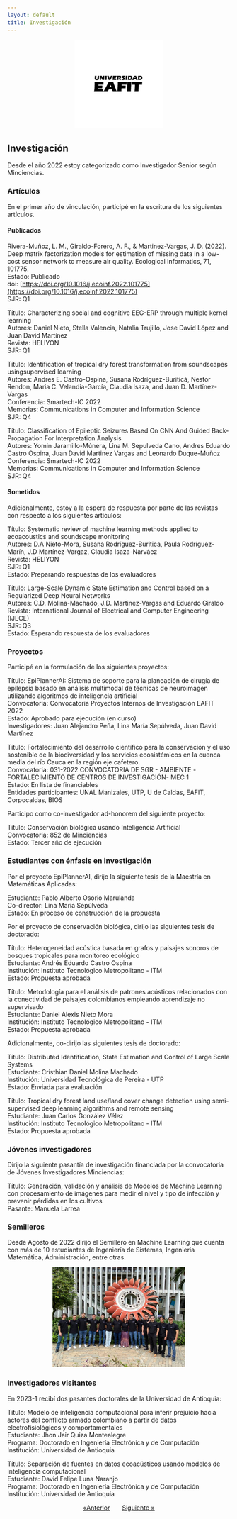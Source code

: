 ```yaml
---
layout: default
title: Investigación
---
```


<div align="center">
  <a href="https://github.com/othneildrew/Best-README-Template">
    <img src="Figs/logo-firma-2023.jpg" alt="Logo" width="200" height="200">
  </a>
</div>

## **Investigación**

Desde el año 2022 estoy categorizado como Investigador Senior según Minciencias.

### Artículos 

En el primer año de vinculación, participé en la escritura de los siguientes artículos.

#### Publicados

Rivera-Muñoz, L. M., Giraldo-Forero, A. F., & Martinez-Vargas, J. D. (2022). Deep matrix factorization models for estimation of missing data in a low-cost sensor network to measure air quality. Ecological Informatics, 71, 101775.  <br>
Estado: Publicado <br>
doi: [https://doi.org/10.1016/j.ecoinf.2022.101775](https://doi.org/10.1016/j.ecoinf.2022.101775) <br>
SJR: Q1

Título: Characterizing social and cognitive EEG-ERP through multiple kernel learning <br>
Autores: Daniel Nieto, Stella Valencia, Natalia Trujillo, Jose David López and Juan David Martínez <br>
Revista: HELIYON <br>
SJR: Q1 <br>

Título: Identification of tropical dry forest transformation from soundscapes usingsupervised learning <br>
Autores: Andres E. Castro-Ospina, Susana Rodríguez-Buriticá, Nestor Rendon, Maria C. Velandia-García, Claudia Isaza, and Juan D. Martínez-Vargas <br>
Conferencia: Smartech-IC 2022 <br>
Memorias: Communications in Computer and Information Science <br>
SJR: Q4

Título: Classification of Epileptic Seizures Based On CNN And Guided Back-Propagation For Interpretation Analysis <br>
Autores: Yomin Jaramillo-Múnera, Lina M. Sepulveda Cano, Andres Eduardo Castro Ospina, Juan David Martinez Vargas and Leonardo Duque-Muñoz <br>
Conferencia: Smartech-IC 2022 <br>
Memorias: Communications in Computer and Information Science <br>
SJR: Q4

#### Sometidos

Adicionalmente, estoy a la espera de respuesta por parte de las revistas con respecto a los siguientes artículos:

Título: Systematic review of machine learning methods applied to ecoacoustics and soundscape monitoring <br> 
Autores: D.A Nieto-Mora, Susana Rodríguez-Buritica, Paula Rodríguez-Marín, J.D Martínez-Vargaz, Claudia Isaza-Narváez <br> 
Revista: HELIYON <br>
SJR: Q1 <br> 
Estado: Preparando respuestas de los evaluadores

Título: Large-Scale Dynamic State Estimation and Control based on a Regularized Deep Neural Networks <br> 
Autores: C.D. Molina-Machado, J.D. Martinez-Vargas and Eduardo Giraldo <br> 
Revista: International Journal of Electrical and Computer Engineering (IJECE) <br> 
SJR: Q3 <br> 
Estado: Esperando respuesta de los evaluadores

### Proyectos

Participé en la formulación de los siguientes proyectos:

Título: EpiPlannerAI: Sistema de soporte para la planeación de cirugía de epilepsia basado en análisis multimodal de técnicas de neuroimagen utilizando algoritmos de inteligencia artificial <br>
Convocatoria: Convocatoria Proyectos Internos de Investigación EAFIT 2022 <br>
Estado: Aprobado para ejecución (en curso) <br>
Investigadores: Juan Alejandro Peña, Lina María Sepúlveda, Juan David Martínez

Título: Fortalecimiento del desarrollo científico para la conservación y el uso sostenible de la biodiversidad y los servicios ecosistémicos en la 
cuenca media del río Cauca en la región eje cafetero. <br>
Convocatoria: 031-2022 CONVOCATORIA DE SGR - AMBIENTE -FORTALECIMIENTO DE CENTROS DE INVESTIGACIÓN- MEC 1 <br>
Estado: En lista de financiables <br>
Entidades participantes: UNAL Manizales, UTP, U de Caldas, EAFIT, Corpocaldas, BIOS <br>

Participo como co-investigador ad-honorem del siguiente proyecto:

Título: Conservación biológica usando Inteligencia Artificial <br>
Convocatoria: 852 de Minciencias <br>
Estado: Tercer año de ejecución <br>

### Estudiantes con énfasis en investigación

Por el proyecto EpiPlannerAI, dirijo la siguiente tesis de la Maestría en Matemáticas Aplicadas:

Estudiante: Pablo Alberto Osorio Marulanda <br>
Co-director: Lina María Sepúlveda <br>
Estado: En proceso de construcción de la propuesta

Por el proyecto de conservación biológica, dirijo las siguientes tesis de doctorado:

Título: Heterogeneidad acústica basada en grafos y paisajes sonoros de bosques
tropicales para monitoreo ecológico <br>
Estudiante: Andrés Eduardo Castro Ospina <br>
Institución: Instituto Tecnológico Metropolitano - ITM <br>
Estado: Propuesta aprobada <br>

Título: Metodología para el análisis de patrones acústicos relacionados con la conectividad de paisajes colombianos empleando aprendizaje no supervisado <br>
Estudiante: Daniel Alexis Nieto Mora <br>
Institución: Instituto Tecnológico Metropolitano - ITM <br>
Estado: Propuesta aprobada <br>

Adicionalmente, co-dirijo las siguientes tesis de doctorado:

Título: Distributed Identification, State Estimation and Control of Large Scale Systems <br>
Estudiante: Cristhian Daniel Molina Machado <br>
Institución: Universidad Tecnológica de Pereira - UTP <br>
Estado: Enviada para evaluación

Título: Tropical dry forest land use/land cover change detection using semi-supervised deep learning algorithms and remote sensing <br>
Estudiante: Juan Carlos González Vélez <br>
Institución: Instituto Tecnológico Metropolitano - ITM <br>
Estado: Propuesta aprobada <br>

### Jóvenes investigadores

Dirijo la siguiente pasantía de investigación financiada por la convocatoria de Jóvenes Investigadores Minciencias:

Título: Generación, validación y análisis de Modelos de Machine Learning con procesamiento de imágenes para medir el nivel y tipo de infección y prevenir pérdidas en los cultivos <br>
Pasante: Manuela Larrea

### Semilleros

Desde Agosto de 2022 dirijo el Semillero en Machine Learning que cuenta con más de 10 estudiantes de Ingeniería de Sistemas, Ingenieria Matemática, Administración, entre otras.

<div align="center">
<img
  src="/Figs/semillero.jpg"
  alt="alt text"
  title="Optional title"
  style="display: inline-block; margin: 0 auto; max-width: 300px">
</div>

### Investigadores visitantes

En 2023-1 recibí dos pasantes doctorales de la Universidad de Antioquia:

Título: Modelo de inteligencia computacional para inferir prejuicio hacia actores del conflicto armado colombiano a partir de datos electrofisiológicos y comportamentales <br>
Estudiante: Jhon Jair Quiza Montealegre <br>
Programa: Doctorado en Ingeniería Electrónica y de Computación <br>
Institución: Universidad de Antioquia <br>

Título: Separación de fuentes en datos ecoacústicos usando modelos de inteligencia computacional <br>
Estudiante: David Felipe Luna Naranjo <br>
Programa: Doctorado en Ingeniería Electrónica y de Computación <br>
Institución: Universidad de Antioquia <br>

<div align="center">
    <a href="./Docencia.html">&laquo;Anterior</a>
    &nbsp; &nbsp; &nbsp;
    <a href="./Servicio.html">Siguiente &raquo;</a>
</div>


